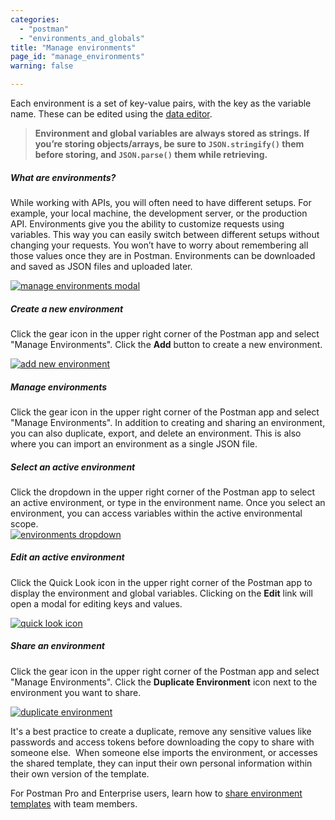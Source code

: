 ```yaml
---
categories:
  - "postman"
  - "environments_and_globals"
title: "Manage environments"
page_id: "manage_environments"
warning: false

---
```


Each environment is a set of key-value pairs, with the key as the variable name. These can be edited using the [data editor](/docs/postman/launching_postman/navigating_postman).

> **Environment and global variables are always stored as strings. If you’re storing objects/arrays, be sure to `JSON.stringify()` them before storing, and `JSON.parse()` them while retrieving.**

##### **What are environments?**

While working with APIs, you will often need to have different setups. For example, your local machine, the development server, or the production API. Environments give you the ability to customize requests using variables. This way you can easily switch between different setups without changing your requests. You won’t have to worry about remembering all those values once they are in Postman. Environments can be downloaded and saved as JSON files and uploaded later.

[![manage environments modal](https://s3.amazonaws.com/postman-static-getpostman-com/postman-docs/manage_environ.png)](https://s3.amazonaws.com/postman-static-getpostman-com/postman-docs/manage_environ.png)

##### **Create a new environment**

Click the gear icon in the upper right corner of the Postman app and select "Manage Environments". Click the **Add** button to create a new environment.

[![add new environment](https://s3.amazonaws.com/postman-static-getpostman-com/postman-docs/58756026.png)](https://s3.amazonaws.com/postman-static-getpostman-com/postman-docs/58756026.png)

##### **Manage environments**

Click the gear icon in the upper right corner of the Postman app and select "Manage Environments". In addition to creating and sharing an environment, you can also duplicate, export, and delete an environment. This is also where you can import an environment as a single JSON file.

##### **Select an active environment**

Click the dropdown in the upper right corner of the Postman app to select an active environment, or type in the environment name. Once you select an environment, you can access variables within the active environmental scope.  
[![environments dropdown](https://s3.amazonaws.com/postman-static-getpostman-com/postman-docs/58755923.png)](https://s3.amazonaws.com/postman-static-getpostman-com/postman-docs/58755923.png)

##### **Edit an active environment**

Click the Quick Look icon in the upper right corner of the Postman app to display the environment and global variables. Clicking on the **Edit** link will open a modal for editing keys and values.

[![quick look icon](https://s3.amazonaws.com/postman-static-getpostman-com/postman-docs/58755957.png)](https://s3.amazonaws.com/postman-static-getpostman-com/postman-docs/58755957.png)

##### **Share an environment**

Click the gear icon in the upper right corner of the Postman app and select "Manage Environments". Click the **Duplicate Environment** icon next to the environment you want to share.

[![duplicate environment](https://s3.amazonaws.com/postman-static-getpostman-com/postman-docs/58787970.png)](https://s3.amazonaws.com/postman-static-getpostman-com/postman-docs/58787970.png)

It's a best practice to create a duplicate, remove any sensitive values like passwords and access tokens before downloading the copy to share with someone else.  When someone else imports the environment, or accesses the shared template, they can input their own personal information within their own version of the template.

For Postman Pro and Enterprise users, learn how to [share environment templates](/docs/postman/team_library/sharing) with team members.

